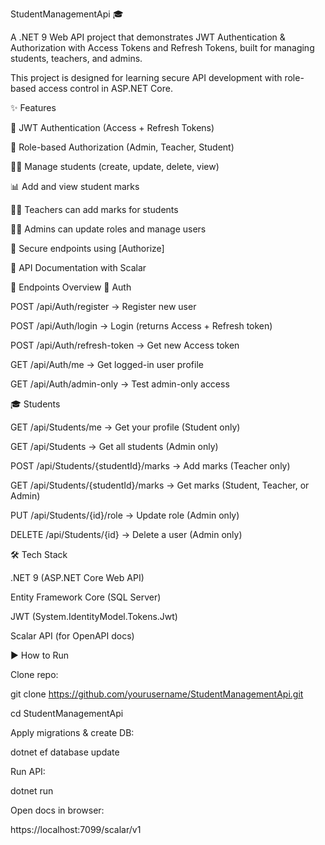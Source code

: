 StudentManagementApi 🎓

A .NET 9 Web API project that demonstrates JWT Authentication & Authorization with Access Tokens and Refresh Tokens, built for managing students, teachers, and admins.

This project is designed for learning secure API development with role-based access control in ASP.NET Core.


✨ Features

🔐 JWT Authentication (Access + Refresh Tokens)

👥 Role-based Authorization (Admin, Teacher, Student)

👨‍🎓 Manage students (create, update, delete, view)

📊 Add and view student marks

👨‍🏫 Teachers can add marks for students

👨‍💼 Admins can update roles and manage users

📘 Secure endpoints using [Authorize]

📄 API Documentation with Scalar


🚀 Endpoints Overview
🔑 Auth

POST /api/Auth/register → Register new user

POST /api/Auth/login → Login (returns Access + Refresh token)

POST /api/Auth/refresh-token → Get new Access token

GET /api/Auth/me → Get logged-in user profile

GET /api/Auth/admin-only → Test admin-only access


🎓 Students

GET /api/Students/me → Get your profile (Student only)

GET /api/Students → Get all students (Admin only)

POST /api/Students/{studentId}/marks → Add marks (Teacher only)

GET /api/Students/{studentId}/marks → Get marks (Student, Teacher, or Admin)

PUT /api/Students/{id}/role → Update role (Admin only)

DELETE /api/Students/{id} → Delete a user (Admin only)


🛠️ Tech Stack

.NET 9 (ASP.NET Core Web API)

Entity Framework Core (SQL Server)

JWT (System.IdentityModel.Tokens.Jwt)

Scalar API (for OpenAPI docs)


▶️ How to Run

Clone repo:

git clone https://github.com/yourusername/StudentManagementApi.git

cd StudentManagementApi


Apply migrations & create DB:

dotnet ef database update


Run API:

dotnet run


Open docs in browser:

https://localhost:7099/scalar/v1

